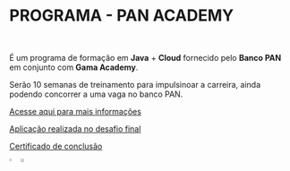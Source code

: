 <h1 style="text-align=center;">PROGRAMA - PAN ACADEMY</h1>



<br>

<div>

<p>
 É um programa de formação em <strong>Java</strong> + <strong>Cloud</strong> fornecido pelo <strong>Banco PAN</strong> em conjunto com <strong>Gama Academy</strong>.
</p>
<p>
Serão 10 semanas de treinamento para impulsinoar a carreira, ainda podendo concorrer a uma vaga no banco PAN.
</p>

<a href="https://bancopan.corporate.gama.academy/">
Acesse aqui para mais informações
</a>
</div>
<p></p>
<div>
<p>
 <a href="https://github.com/pHMqZ/BlueBank_PAN"> Aplicação realizada no desafio final </a>
</p>
<p>
 <a href=".Certificado - Phillip Marques"> Certificado de conclusão </a>
</p>
<p></p>
<div style="display: flex; flex-direction: row;">
<a href="https://www.bancopan.com.br/?idcmp=t1:c05:m01:google:perf_inst_institucional-mar-aberto_cpc_srch_dkm:marca-pura_institucional-mar-aberto_srch_dkm_mai21&utm_source=google&utm_medium=cpc&utm_content=marca-pura_institucional-mar-aberto_srch_dkm_mai21&utm_keyword=marca-pura_mai21&utm_campaign=perf_inst_institucional-mar-aberto_cpc_srch_dkm&utm_term=site_texto_marca-pura&gclid=CjwKCAjw2bmLBhBREiwAZ6ugo4_5X7ZdBz8tJNSCcXHlGll4_ivS1KKuATfIxZenV_MppjjsR7KOuhoCxsQQAvD_BwE" target="blank"><img src="https://bancopan.corporate.gama.academy/wp-content/uploads/sites/10/2021/08/logo-Positivo.png" width="35%"></a>
<a href="https://www.gama.academy/?utm_source=google&utm_medium=compramidia&utm_campaign=institucional-brand&gclid=CjwKCAjw2bmLBhBREiwAZ6ugo4lbnOb487zOeGZ-eAvJGePiDhXQmWynX_E5nOblFcoVwiFlum4JqBoCUowQAvD_BwE" target="blank"><img src="https://bancopan.corporate.gama.academy/wp-content/uploads/sites/10/2021/08/gama-academy-logo-horizontal-verde-preto.png" width="55%"></a>
</div>



</div>
